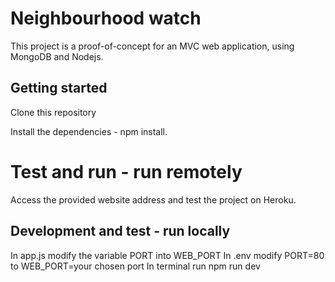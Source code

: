 # Neighbourhood watch

This project is a proof-of-concept for an MVC web application, using MongoDB and Nodejs.

## Getting started

Clone this repository

Install the dependencies - npm install.

# Test and run  - run remotely
Access the provided website address and test the project on Heroku.

## Development and test - run locally 

In app.js modify the variable PORT into WEB_PORT
In .env modify PORT=80 to WEB_PORT=your chosen port
In terminal run npm run dev